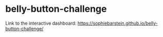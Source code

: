 # belly-button-challenge

Link to the interactive dashboard: https://sophiebarstein.github.io/belly-button-challenge/


